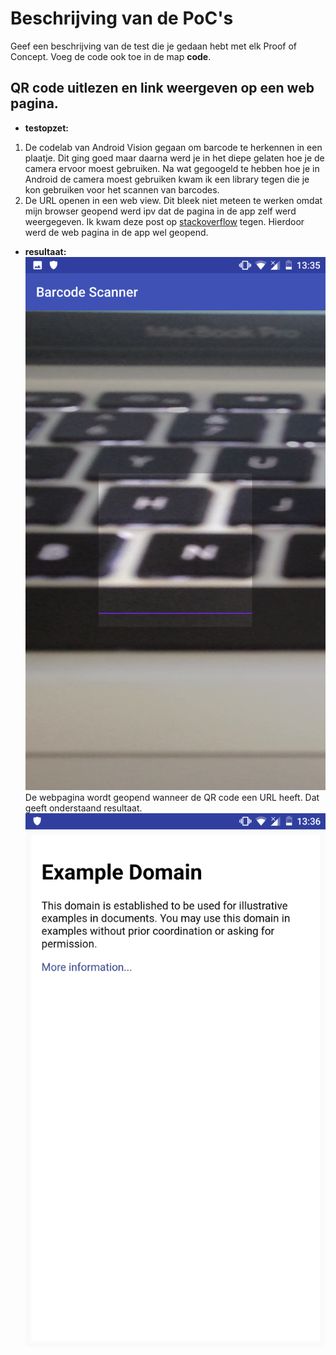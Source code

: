 Beschrijving van de PoC's
==========================

Geef een beschrijving van de test die je gedaan hebt met elk Proof of Concept. Voeg de code ook toe in de map **code**.
 
QR code uitlezen en link weergeven op een web pagina.
----------------
* **testopzet:**  

1. De codelab van Android Vision gegaan om barcode te herkennen in een plaatje. Dit ging goed maar daarna werd je in het diepe gelaten hoe je de camera ervoor moest gebruiken. Na wat gegoogeld te hebben hoe je in Android de camera moest gebruiken kwam ik een library tegen die je kon gebruiken voor het scannen van barcodes.
2. De URL openen in een web view. Dit bleek niet meteen te werken omdat mijn browser geopend werd ipv dat de pagina in de app zelf werd weergegeven. Ik kwam deze post op [stackoverflow](https://stackoverflow.com/a/34924153) tegen. Hierdoor werd de web pagina in de app wel geopend.

* **resultaat:**  
![alt Scanner](./scanner.png "Scanner")  
De webpagina wordt geopend wanneer de QR code een URL heeft.
Dat geeft onderstaand resultaat.  
![alt Webview](./webview.png "webview")